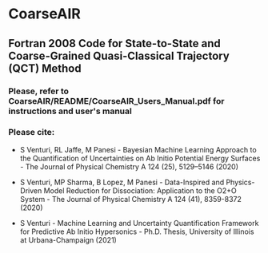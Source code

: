 # CoarseAIR

## Fortran 2008 Code for State-to-State and Coarse-Grained Quasi-Classical Trajectory (QCT) Method


### Please, refer to CoarseAIR/README/CoarseAIR_Users_Manual.pdf for instructions and user's manual


### Please cite:

- S Venturi, RL Jaffe, M Panesi - Bayesian Machine Learning Approach to the Quantification of Uncertainties on Ab Initio Potential Energy Surfaces - The Journal of Physical Chemistry A 124 (25), 5129–5146 (2020)

- S Venturi, MP Sharma, B Lopez, M Panesi - Data-Inspired and Physics-Driven Model Reduction for Dissociation: Application to the O2+O System - The Journal of Physical Chemistry A 124 (41), 8359-8372 (2020)

- S Venturi - Machine Learning and Uncertainty Quantification Framework for Predictive Ab Initio Hypersonics - Ph.D. Thesis, University of Illinois at Urbana-Champaign (2021)
